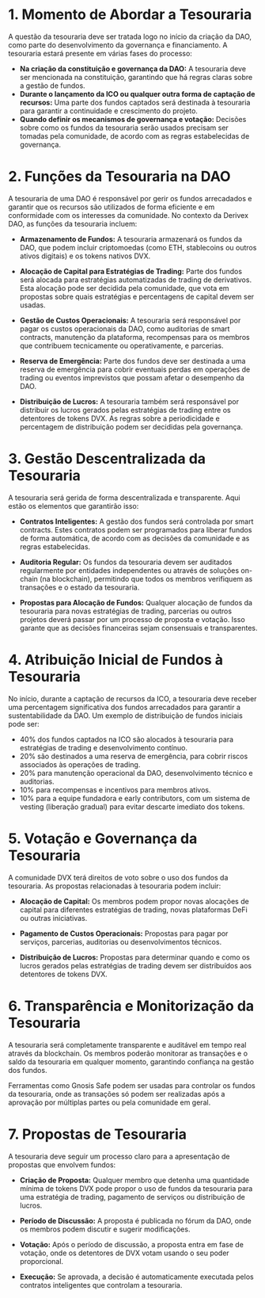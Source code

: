 # 1. Momento de Abordar a Tesouraria
A questão da tesouraria deve ser tratada logo no início da criação da DAO, como parte do desenvolvimento da governança e financiamento. A tesouraria estará presente em várias fases do processo:

- **Na criação da constituição e governança da DAO:** A tesouraria deve ser mencionada na constituição, garantindo que há regras claras sobre a gestão de fundos.
- **Durante o lançamento da ICO ou qualquer outra forma de captação de recursos:** Uma parte dos fundos captados será destinada à tesouraria para garantir a continuidade e crescimento do projeto.
- **Quando definir os mecanismos de governança e votação:** Decisões sobre como os fundos da tesouraria serão usados precisam ser tomadas pela comunidade, de acordo com as regras estabelecidas de governança.

# 2. Funções da Tesouraria na DAO
A tesouraria de uma DAO é responsável por gerir os fundos arrecadados e garantir que os recursos são utilizados de forma eficiente e em conformidade com os interesses da comunidade. No contexto da Derivex DAO, as funções da tesouraria incluem:

- **Armazenamento de Fundos:** A tesouraria armazenará os fundos da DAO, que podem incluir criptomoedas (como ETH, stablecoins ou outros ativos digitais) e os tokens nativos DVX.

- **Alocação de Capital para Estratégias de Trading:** Parte dos fundos será alocada para estratégias automatizadas de trading de derivativos. Esta alocação pode ser decidida pela comunidade, que vota em propostas sobre quais estratégias e percentagens de capital devem ser usadas.

- **Gestão de Custos Operacionais:** A tesouraria será responsável por pagar os custos operacionais da DAO, como auditorias de smart contracts, manutenção da plataforma, recompensas para os membros que contribuem tecnicamente ou operativamente, e parcerias.

- **Reserva de Emergência:** Parte dos fundos deve ser destinada a uma reserva de emergência para cobrir eventuais perdas em operações de trading ou eventos imprevistos que possam afetar o desempenho da DAO.

- **Distribuição de Lucros:** A tesouraria também será responsável por distribuir os lucros gerados pelas estratégias de trading entre os detentores de tokens DVX. As regras sobre a periodicidade e percentagem de distribuição podem ser decididas pela governança.

# 3. Gestão Descentralizada da Tesouraria
A tesouraria será gerida de forma descentralizada e transparente. Aqui estão os elementos que garantirão isso:

- **Contratos Inteligentes:** A gestão dos fundos será controlada por smart contracts. Estes contratos podem ser programados para liberar fundos de forma automática, de acordo com as decisões da comunidade e as regras estabelecidas.

- **Auditoria Regular:** Os fundos da tesouraria devem ser auditados regularmente por entidades independentes ou através de soluções on-chain (na blockchain), permitindo que todos os membros verifiquem as transações e o estado da tesouraria.

- **Propostas para Alocação de Fundos:** Qualquer alocação de fundos da tesouraria para novas estratégias de trading, parcerias ou outros projetos deverá passar por um processo de proposta e votação. Isso garante que as decisões financeiras sejam consensuais e transparentes.

# 4. Atribuição Inicial de Fundos à Tesouraria
No início, durante a captação de recursos da ICO, a tesouraria deve receber uma percentagem significativa dos fundos arrecadados para garantir a sustentabilidade da DAO. Um exemplo de distribuição de fundos iniciais pode ser:

- 40% dos fundos captados na ICO são alocados à tesouraria para estratégias de trading e desenvolvimento contínuo.
- 20% são destinados a uma reserva de emergência, para cobrir riscos associados às operações de trading.
- 20% para manutenção operacional da DAO, desenvolvimento técnico e auditorias.
- 10% para recompensas e incentivos para membros ativos.
- 10% para a equipe fundadora e early contributors, com um sistema de vesting (liberação gradual) para evitar descarte imediato dos tokens.

# 5. Votação e Governança da Tesouraria
A comunidade DVX terá direitos de voto sobre o uso dos fundos da tesouraria. As propostas relacionadas à tesouraria podem incluir:

- **Alocação de Capital:** Os membros podem propor novas alocações de capital para diferentes estratégias de trading, novas plataformas DeFi ou outras iniciativas.

- **Pagamento de Custos Operacionais:** Propostas para pagar por serviços, parcerias, auditorias ou desenvolvimentos técnicos.

- **Distribuição de Lucros:** Propostas para determinar quando e como os lucros gerados pelas estratégias de trading devem ser distribuídos aos detentores de tokens DVX.

# 6. Transparência e Monitorização da Tesouraria
A tesouraria será completamente transparente e auditável em tempo real através da blockchain. Os membros poderão monitorar as transações e o saldo da tesouraria em qualquer momento, garantindo confiança na gestão dos fundos.

Ferramentas como Gnosis Safe podem ser usadas para controlar os fundos da tesouraria, onde as transações só podem ser realizadas após a aprovação por múltiplas partes ou pela comunidade em geral.

# 7. Propostas de Tesouraria
A tesouraria deve seguir um processo claro para a apresentação de propostas que envolvem fundos:

- **Criação de Proposta:** Qualquer membro que detenha uma quantidade mínima de tokens DVX pode propor o uso de fundos da tesouraria para uma estratégia de trading, pagamento de serviços ou distribuição de lucros.

- **Período de Discussão:** A proposta é publicada no fórum da DAO, onde os membros podem discutir e sugerir modificações.

- **Votação:** Após o período de discussão, a proposta entra em fase de votação, onde os detentores de DVX votam usando o seu poder proporcional.

- **Execução:** Se aprovada, a decisão é automaticamente executada pelos contratos inteligentes que controlam a tesouraria.
